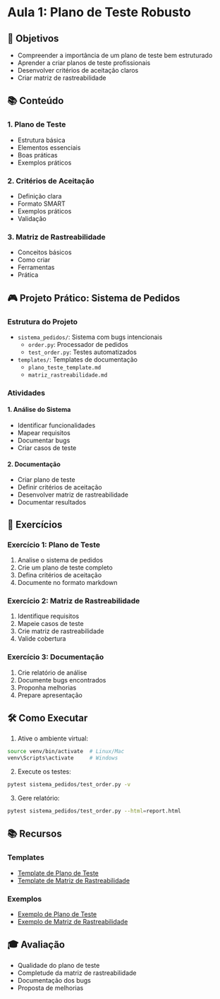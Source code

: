 # Aula 1: Plano de Teste Robusto

## 🎯 Objetivos
- Compreender a importância de um plano de teste bem estruturado
- Aprender a criar planos de teste profissionais
- Desenvolver critérios de aceitação claros
- Criar matriz de rastreabilidade

## 📚 Conteúdo

### 1. Plano de Teste
- Estrutura básica
- Elementos essenciais
- Boas práticas
- Exemplos práticos

### 2. Critérios de Aceitação
- Definição clara
- Formato SMART
- Exemplos práticos
- Validação

### 3. Matriz de Rastreabilidade
- Conceitos básicos
- Como criar
- Ferramentas
- Prática

## 🎮 Projeto Prático: Sistema de Pedidos

### Estrutura do Projeto
- `sistema_pedidos/`: Sistema com bugs intencionais
  - `order.py`: Processador de pedidos
  - `test_order.py`: Testes automatizados
- `templates/`: Templates de documentação
  - `plano_teste_template.md`
  - `matriz_rastreabilidade.md`

### Atividades

#### 1. Análise do Sistema
- Identificar funcionalidades
- Mapear requisitos
- Documentar bugs
- Criar casos de teste

#### 2. Documentação
- Criar plano de teste
- Definir critérios de aceitação
- Desenvolver matriz de rastreabilidade
- Documentar resultados

## 📝 Exercícios

### Exercício 1: Plano de Teste
1. Analise o sistema de pedidos
2. Crie um plano de teste completo
3. Defina critérios de aceitação
4. Documente no formato markdown

### Exercício 2: Matriz de Rastreabilidade
1. Identifique requisitos
2. Mapeie casos de teste
3. Crie matriz de rastreabilidade
4. Valide cobertura

### Exercício 3: Documentação
1. Crie relatório de análise
2. Documente bugs encontrados
3. Proponha melhorias
4. Prepare apresentação

## 🛠️ Como Executar

1. Ative o ambiente virtual:
```bash
source venv/bin/activate  # Linux/Mac
venv\Scripts\activate     # Windows
```

2. Execute os testes:
```bash
pytest sistema_pedidos/test_order.py -v
```

3. Gere relatório:
```bash
pytest sistema_pedidos/test_order.py --html=report.html
```

## 📚 Recursos

### Templates
- [Template de Plano de Teste](templates/plano_teste_template.md)
- [Template de Matriz de Rastreabilidade](templates/matriz_rastreabilidade.md)

### Exemplos
- [Exemplo de Plano de Teste](exemplos/plano_teste_exemplo.md)
- [Exemplo de Matriz de Rastreabilidade](exemplos/matriz_exemplo.md)

## 🎓 Avaliação

- Qualidade do plano de teste
- Completude da matriz de rastreabilidade
- Documentação dos bugs
- Proposta de melhorias 